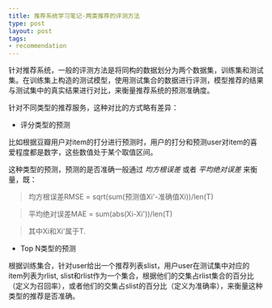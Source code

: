 ```yaml
--- 
title: 推荐系统学习笔记-两类推荐的评测方法
type: post
layout: post
tags: 
- recommendation
---
```


针对推荐系统，一般的评测方法是将同构的数据划分为两个数据集，训练集和测试集。在训练集上构造的测试模型，使用测试集合的数据进行评测，模型推荐的结果与测试集中的真实结果进行对比，来衡量推荐系统的预测准确度。

针对不同类型的推荐服务，这种对比的方式略有差异：

+ 评分类型的预测

 比如根据豆瓣用户对item的打分进行预测时，用户的打分和预测user对item的喜爱程度都是数字，这些数值处于某个取值区间。

 这种类型的预测，预测的是否准确一般通过 *均方根误差* 或者 *平均绝对误差* 来衡量，既：

> 均方根误差RMSE = sqrt(sum(预测值Xi'-准确值Xi))/len(T)  

> 平均绝对误差MAE = sum(abs(Xi-Xi'))/len(T)

>其中Xi和Xi'属于T.

+ Top N类型的预测

 根据训练集合，针对user给出一个推荐列表slist，用户user在测试集中对应的item列表为rlist, slist和rlist作为一个集合，根据他们的交集占rlist集合的百分比（定义为召回率），或者他们的交集占slist的百分比（定义为准确率），来衡量这种类型的推荐是否准确。
